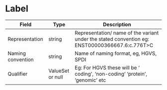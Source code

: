 # Label

| Field             | Type            | Description
|-------------------|-----------------|---------------------
| Representation    | string          | Representation/ name of the variant under the stated convention eg: ENST00000366667.6:c.776T>C
| Naming convention | string          | Name of naming format, eg, HGVS, SPDI 
| Qualifier         | ValueSet or null| Eg: For HGVS these will be ‘ coding’, ‘non-coding’ ‘protein’, ‘genomic’ etc





